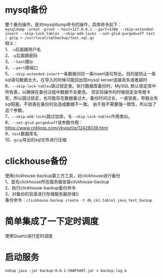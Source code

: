 # mysql备份
整个备份操作，是对mysqldump命令的操作，具体命令如下：  
`mysqldump -uroot -proot --host=127.0.0.1 --port=3306 --skip-extended-insert --skip-lock-tables --skip-add-locks --set-gtid-purged=off test | gzip > /usr/local/sqlbackup/test.sql.gz`  
释义：  
1、`-u`后面跟用户名  
2、`-p`后面跟密码  
3、`--host`跟ip  
4、`--port`跟端口  
5、`--skip-extended-insert`一条数据对应一条insert语句导出，目的是防止一条sql语句数据太大，在导入的时候可能回出现mysql server连接丢失或者超时  
6、`--skip-lock-tables`跳过锁定表。执行数据库备份时，MySQL 默认锁定库中所有表，以确保在备份过程中数据不会更改。
但实际操作的时候锁定会导致卡死，所以跳过锁定，也可能存在数据量过大，备份时间过长，一直锁表，导致业务sql阻塞。不锁表在备份时会造成数据不一致。
由于我不需要强一致性，所以加了这个参数。  
7、`--skip-add-locks`跳过加锁，与`--skip-lock-tables`作用类似。  
8、`--set-gtid-purged=off`该参数作用：https://www.cnblogs.com/ybyqjzl/p/12428039.html  
9、`test`数据库名  
10、`gzip`导出的sql文件进行压缩

# clickhouse备份
使用clickhouse-backup第三方工具，对clickhouse进行备份  
1、首先clickhouse所在服务器安装clickhouse-backup  
2、执行clickhouse-backup备份命令  
3、对备份的目录进行存储服务器存储()  
备份命令：`clickhouse-backup create -t db_ck1.table1 java_test_backup`

# 简单集成了一下定时调度
使用Quartz进行定时调度

# 启动服务  
`nohup java -jar backup-0.0.1-SNAPSHOT.jar > backup.log &`